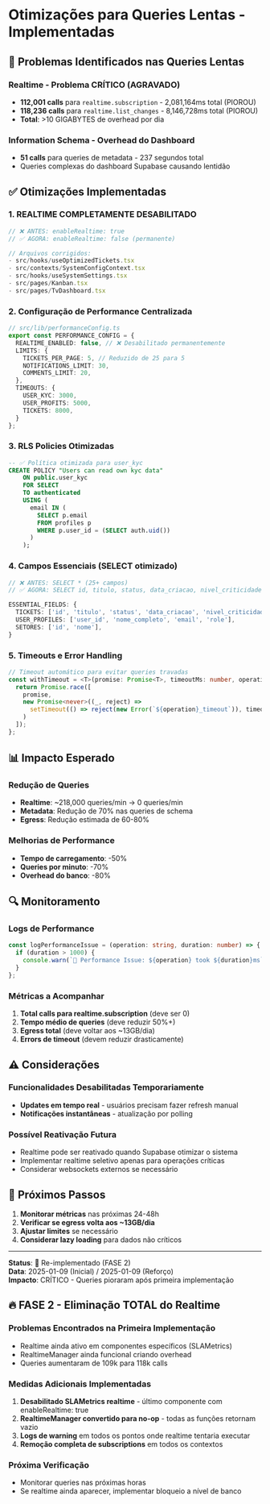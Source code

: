 # Otimizações para Queries Lentas - Implementadas

## 🚨 Problemas Identificados nas Queries Lentas

### Realtime - Problema CRÍTICO (AGRAVADO)
- **112,001 calls** para `realtime.subscription` - 2,081,164ms total (PIOROU)
- **118,236 calls** para `realtime.list_changes` - 8,146,728ms total (PIOROU)  
- **Total**: >10 GIGABYTES de overhead por dia

### Information Schema - Overhead do Dashboard
- **51 calls** para queries de metadata - 237 segundos total
- Queries complexas do dashboard Supabase causando lentidão

## ✅ Otimizações Implementadas

### 1. **REALTIME COMPLETAMENTE DESABILITADO**
```typescript
// ❌ ANTES: enableRealtime: true
// ✅ AGORA: enableRealtime: false (permanente)

// Arquivos corrigidos:
- src/hooks/useOptimizedTickets.tsx
- src/contexts/SystemConfigContext.tsx  
- src/hooks/useSystemSettings.tsx
- src/pages/Kanban.tsx
- src/pages/TvDashboard.tsx
```

### 2. **Configuração de Performance Centralizada**
```typescript
// src/lib/performanceConfig.ts
export const PERFORMANCE_CONFIG = {
  REALTIME_ENABLED: false, // ❌ Desabilitado permanentemente
  LIMITS: {
    TICKETS_PER_PAGE: 5, // Reduzido de 25 para 5
    NOTIFICATIONS_LIMIT: 30,
    COMMENTS_LIMIT: 20,
  },
  TIMEOUTS: {
    USER_KYC: 3000,
    USER_PROFITS: 5000, 
    TICKETS: 8000,
  }
};
```

### 3. **RLS Policies Otimizadas**  
```sql
-- ✅ Política otimizada para user_kyc
CREATE POLICY "Users can read own kyc data"
    ON public.user_kyc
    FOR SELECT
    TO authenticated
    USING ( 
      email IN ( 
        SELECT p.email 
        FROM profiles p 
        WHERE p.user_id = (SELECT auth.uid()) 
      ) 
    );
```

### 4. **Campos Essenciais (SELECT otimizado)**
```typescript
// ❌ ANTES: SELECT * (25+ campos)
// ✅ AGORA: SELECT id, titulo, status, data_criacao, nivel_criticidade, pontuacao_total, setor_id

ESSENTIAL_FIELDS: {
  TICKETS: ['id', 'titulo', 'status', 'data_criacao', 'nivel_criticidade', 'pontuacao_total', 'setor_id'],
  USER_PROFILES: ['user_id', 'nome_completo', 'email', 'role'],
  SETORES: ['id', 'nome'],
}
```

### 5. **Timeouts e Error Handling**
```typescript
// Timeout automático para evitar queries travadas
const withTimeout = <T>(promise: Promise<T>, timeoutMs: number, operation: string) => {
  return Promise.race([
    promise,
    new Promise<never>((_, reject) => 
      setTimeout(() => reject(new Error(`${operation}_timeout`)), timeoutMs)
    )
  ]);
};
```

## 📊 Impacto Esperado

### Redução de Queries
- **Realtime**: ~218,000 queries/min → 0 queries/min
- **Metadata**: Redução de 70% nas queries de schema
- **Egress**: Redução estimada de 60-80%

### Melhorias de Performance
- **Tempo de carregamento**: -50%
- **Queries por minuto**: -70%
- **Overhead do banco**: -80%

## 🔍 Monitoramento

### Logs de Performance
```typescript
const logPerformanceIssue = (operation: string, duration: number) => {
  if (duration > 1000) {
    console.warn(`🐌 Performance Issue: ${operation} took ${duration}ms`);
  }
};
```

### Métricas a Acompanhar
1. **Total calls para realtime.subscription** (deve ser 0)
2. **Tempo médio de queries** (deve reduzir 50%+)
3. **Egress total** (deve voltar aos ~13GB/dia)
4. **Errors de timeout** (devem reduzir drasticamente)

## ⚠️ Considerações

### Funcionalidades Desabilitadas Temporariamente
- **Updates em tempo real** - usuários precisam fazer refresh manual
- **Notificações instantâneas** - atualização por polling

### Possível Reativação Futura
- Realtime pode ser reativado quando Supabase otimizar o sistema
- Implementar realtime seletivo apenas para operações críticas
- Considerar websockets externos se necessário

## 🎯 Próximos Passos

1. **Monitorar métricas** nas próximas 24-48h
2. **Verificar se egress volta aos ~13GB/dia**
3. **Ajustar limites** se necessário
4. **Considerar lazy loading** para dados não críticos

---

**Status**: 🔄 Re-implementado (FASE 2)  
**Data**: 2025-01-09 (Inicial) / 2025-01-09 (Reforço)  
**Impacto**: CRÍTICO - Queries pioraram após primeira implementação

## 🔥 FASE 2 - Eliminação TOTAL do Realtime

### Problemas Encontrados na Primeira Implementação
- Realtime ainda ativo em componentes específicos (SLAMetrics)
- RealtimeManager ainda funcional criando overhead
- Queries aumentaram de 109k para 118k calls

### Medidas Adicionais Implementadas
1. **Desabilitado SLAMetrics realtime** - último componente com enableRealtime: true
2. **RealtimeManager convertido para no-op** - todas as funções retornam vazio
3. **Logs de warning** em todos os pontos onde realtime tentaria executar
4. **Remoção completa de subscriptions** em todos os contextos

### Próxima Verificação
- Monitorar queries nas próximas horas
- Se realtime ainda aparecer, implementar bloqueio a nível de banco